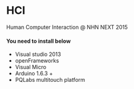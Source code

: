 # HCI
Human Computer Interaction @ NHN NEXT 2015

#### You need to install below
* Visual studio 2013  
* openFrameworks
* Visual Micro  
* Arduino 1.6.3 +  
* PQLabs multitouch platform  
